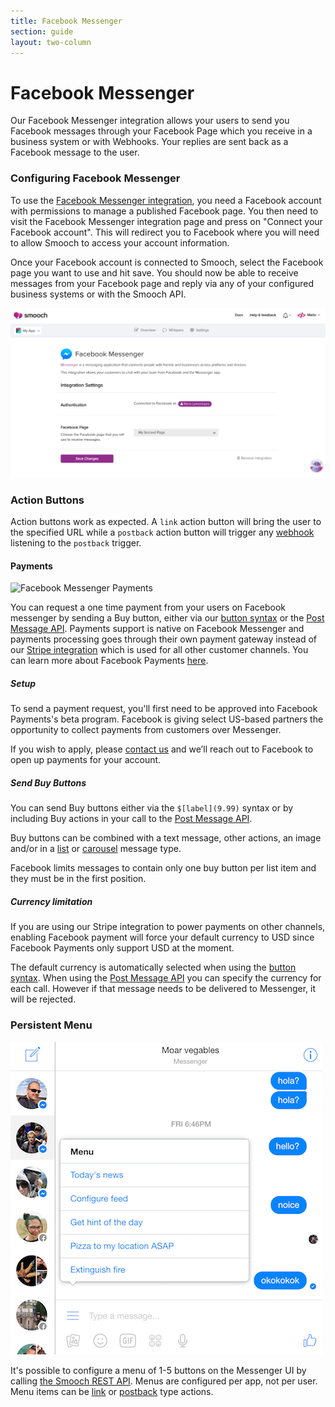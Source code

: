```yaml
---
title: Facebook Messenger
section: guide
layout: two-column
---
```


# Facebook Messenger

Our Facebook Messenger integration allows your users to send you Facebook messages through your Facebook Page which you receive in a business system or with Webhooks. Your replies are sent back as a Facebook message to the user.

### Configuring Facebook Messenger

To use the [Facebook Messenger integration](https://app.smooch.io/integrations/messenger), you need a Facebook account with permissions to manage a published Facebook page. You then need to visit the Facebook Messenger integration page and press on "Connect your Facebook account". This will redirect you to Facebook where you will need to allow Smooch to access your account information.

Once your Facebook account is connected to Smooch, select the Facebook page you want to use and hit save. You should now be able to receive messages from your Facebook page and reply via any of your configured business systems or with the Smooch API.

![Facebook Messenger Integration Page Settings](/images/messenger_settings.png)


### Action Buttons

Action buttons work as expected. A `link` action button will bring the user to the specified URL while a `postback` action button will trigger any [webhook](https://docs.smooch.io/rest/#webhooks) listening to the `postback` trigger.

#### Payments

![Facebook Messenger Payments](/images/messenger_payments.png)

You can request a one time payment from your users on Facebook messenger by sending a Buy button, either via our
[button syntax](https://docs.smooch.io/guide/sending-images-and-buttons-shorthand/) or the [Post Message API](https://docs.smooch.io/rest/#action-buttons). Payments support is native on Facebook Messenger and payments processing goes through their own payment gateway instead of our [Stripe integration](https://docs.smooch.io/guide/stripe-payments/) which is used for all other customer channels. You can learn more about Facebook Payments [here](https://developers.facebook.com/docs/messenger-platform/complete-guide/payments).

##### Setup

To send a payment request, you'll first need to be approved into Facebook Payments's beta program. Facebook is giving select US-based partners the opportunity to collect payments from customers over Messenger.

If you wish to apply, please [contact us](https://smooch.formstack.com/forms/payments_beta?appId=55cb872e5a894f190062fddd) and we’ll reach out to Facebook to open up payments for your account.

##### Send Buy Buttons

You can send Buy buttons either via the `$[label](9.99)` syntax or by including Buy actions in your call to the [Post Message API](https://docs.smooch.io/rest/#action-buttons).

Buy buttons can be combined with a text message, other actions, an image and/or in a [list](https://docs.smooch.io/rest/#list-message) or [carousel](https://docs.smooch.io/rest/#carousel-message) message type.

Facebook limits messages to contain only one buy button per list item and they must be in the first position.

##### Currency limitation

If you are using our Stripe integration to power payments on other channels, enabling Facebook payment will force your default currency to USD since Facebook Payments only support USD at the moment.

The default currency is automatically selected when using the [button syntax](https://docs.smooch.io/guide/sending-images-and-buttons-shorthand/). When using the [Post Message API](https://docs.smooch.io/rest/#action-buttons) you can specify the currency for each call. However if that message needs to be delivered to Messenger, it will be rejected.

### Persistent Menu

![Facebook Messenger Persistent Menu](/images/messenger_menu.png)

It's possible to configure a menu of 1-5 buttons on the Messenger UI by calling [the Smooch REST API](https://docs.smooch.io/rest/#persistent-menus). Menus are configured per app, not per user. Menu items can be [link](structured-messages/#link-buttons) or [postback](structured-messages/#postback-buttons) type actions.
